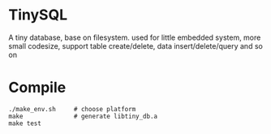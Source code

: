 # TinySQL
A tiny database, base on filesystem. used for little embedded system, more small codesize, support table create/delete, data insert/delete/query and so on

# Compile
```
./make_env.sh     # choose platform
make              # generate libtiny_db.a
make test
```
